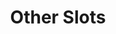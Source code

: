 ---
parent: Slots
grand_parent: Browse Testlink Model
title: Other Slots
has_children: true
nav_order: 5
layout: default
---